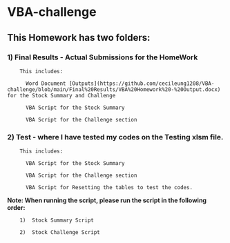 # VBA-challenge
## **This Homework has two folders:**

###    1) Final Results - Actual Submissions for the HomeWork
    
        This includes:
       
          Word Document [Outputs](https://github.com/cecileung1208/VBA-challenge/blob/main/Final%20Results/VBA%20Homework%20-%20Output.docx) for the Stock Summary and Challenge
          
          VBA Script for the Stock Summary 
          
          VBA Script for the Challenge section
        
          
          
###    2) Test - where I have tested my codes on the Testing xlsm file.
    
        This includes:
       
          VBA Script for the Stock Summary 
          
          VBA Script for the Challenge section
          
          VBA Script for Resetting the tables to test the codes.
    
  **Note:  When running the script, please run the script in the following order:**
    
        1)  Stock Summary Script
        
        2)  Stock Challenge Script
          
     

